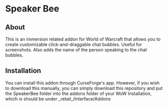 # Speaker Bee

## About
This is an immersion related addon for World of Warcraft that allows you to create customizable click-and-draggable chat bubbles. Useful for screenshots. Also adds the name of the person speaking to the chat bubbles.

## Installation
You can install this addon through CurseForge's app. However, if you wish to download this manually, you can simply download this repository and put the SpeakerBee folder into the addons folder of your WoW Installation, which is should be under \_retail\_/Interface/Addons
